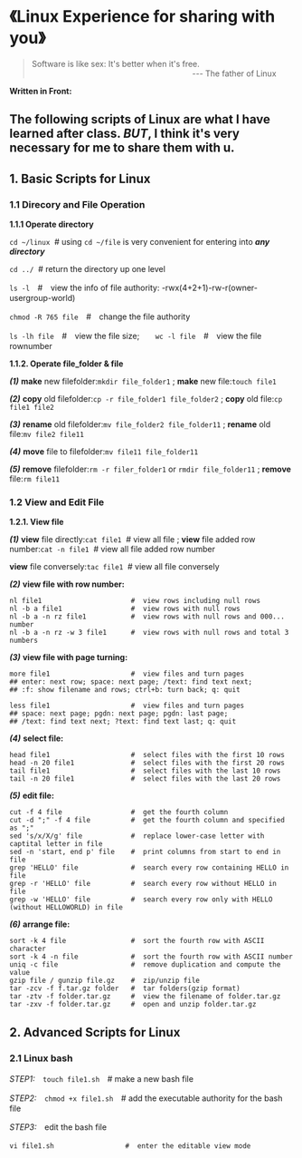 # 《Linux Experience for sharing with you》

> Software is like sex: It's better when it's free.<br>
&nbsp;&nbsp;&nbsp;&nbsp;&nbsp;&nbsp;&nbsp;&nbsp;&nbsp;&nbsp;&nbsp;&nbsp;&nbsp;&nbsp;&nbsp;&nbsp;&nbsp;&nbsp;&nbsp;&nbsp;&nbsp;&nbsp;&nbsp;&nbsp;&nbsp;&nbsp;&nbsp;&nbsp;&nbsp;&nbsp;&nbsp;&nbsp;&nbsp;&nbsp;&nbsp;&nbsp;&nbsp;&nbsp;&nbsp;&nbsp;&nbsp;&nbsp;&nbsp;&nbsp;&nbsp;&nbsp;&nbsp;&nbsp;&nbsp;&nbsp;&nbsp;&nbsp;&nbsp;&nbsp;&nbsp;&nbsp;&nbsp;&nbsp;&nbsp;&nbsp;&nbsp;&nbsp;&nbsp;&nbsp;&nbsp;&nbsp;&nbsp;&nbsp;&nbsp;&nbsp;&nbsp;&nbsp;--- The father of Linux

**Written in Front:**

The following scripts of Linux are what I have learned after class. ***BUT***, I think it's very necessary for me to share them with u. 
---

## 1. Basic Scripts for Linux
### 1.1 Direcory and File Operation
**1.1.1 Operate directory**

`cd ~/linux`&nbsp;&nbsp;#  using `cd ~/file` is very convenient for entering into ***any directory***

`cd ../`&nbsp;&nbsp;#  return the directory up one level

`ls -l`　#　view the info of file authority: -rwx(4+2+1)-rw-r(owner-usergroup-world)

`chmod -R 765 file`　#　change the file authority

`ls -lh file`　#　view the file size;　　`wc -l file`　#　view the file rownumber

**1.1.2. Operate file_folder & file**

***(1)***
**make** new filefolder:`mkdir file_folder1`
; **make** new file:`touch file1`

***(2)***
**copy** old filefolder:`cp -r file_folder1 file_folder2`
; **copy** old file:`cp file1 file2`

***(3)***
**rename** old filefolder:`mv file_folder2 file_folder11`
; **rename** old file:`mv file2 file11`

***(4)***
**move** file to filefolder:`mv file11 file_folder11`

***(5)***
**remove** filefolder:`rm -r filer_folder1` or `rmdir file_folder11`
; **remove** file:`rm file11`

### 1.2 View and Edit File
**1.2.1. View file**

***(1)***
**view** file directly:`cat file1`&nbsp;&nbsp;#  view all file
; **view** file added row number:`cat -n file1`&nbsp;&nbsp;#  view all file added row number

**view** file conversely:`tac file1`&nbsp;&nbsp;#  view all file conversely

***(2)***
**view file with row number:**
```
nl file1                      #  view rows including null rows
nl -b a file1                 #  view rows with null rows
nl -b a -n rz file1           #  view rows with null rows and 000... number
nl -b a -n rz -w 3 file1      #  view rows with null rows and total 3 numbers
```

***(3)***
**view file with page turning:**
```
more file1                    #  view files and turn pages
## enter: next row; space: next page; /text: find text next;
## :f: show filename and rows; ctrl+b: turn back; q: quit

less file1                    #  view files and turn pages
## space: next page; pgdn: next page; pgdn: last page; 
## /text: find text next; ?text: find text last; q: quit
```

***(4)***
**select file:**
```
head file1                    #  select files with the first 10 rows
head -n 20 file1              #  select files with the first 20 rows
tail file1                    #  select files with the last 10 rows
tail -n 20 file1              #  select files with the last 20 rows
```

***(5)***
**edit file:**
```
cut -f 4 file                 #  get the fourth column
cut -d ";" -f 4 file          #  get the fourth column and specified as ";"
sed 's/x/X/g' file            #  replace lower-case letter with captital letter in file
sed -n 'start, end p' file    #  print columns from start to end in file 
grep 'HELLO' file             #  search every row containing HELLO in file
grep -r 'HELLO' file          #  search every row without HELLO in file
grep -w 'HELLO' file          #  search every row only with HELLO (without HELLOWORLD) in file
```

***(6)***
**arrange file:**
```
sort -k 4 file                #  sort the fourth row with ASCII character
sort -k 4 -n file             #  sort the fourth row with ASCII number
uniq -c file                  #  remove duplication and compute the value
gzip file / gunzip file.gz    #  zip/unzip file
tar -zcv -f f.tar.gz folder   #  tar folders(gzip format)
tar -ztv -f folder.tar.gz     #  view the filename of folder.tar.gz
tar -zxv -f folder.tar.gz     #  open and unzip folder.tar.gz
```

## 2. Advanced Scripts for Linux
### 2.1 Linux bash
*STEP1:*　`touch file1.sh`　# make a new bash file

*STEP2:*　`chmod +x file1.sh`　# add the executable authority for the bash file

*STEP3:*　edit the bash file
```
vi file1.sh　　　　　　　　　　 #  enter the editable view mode








